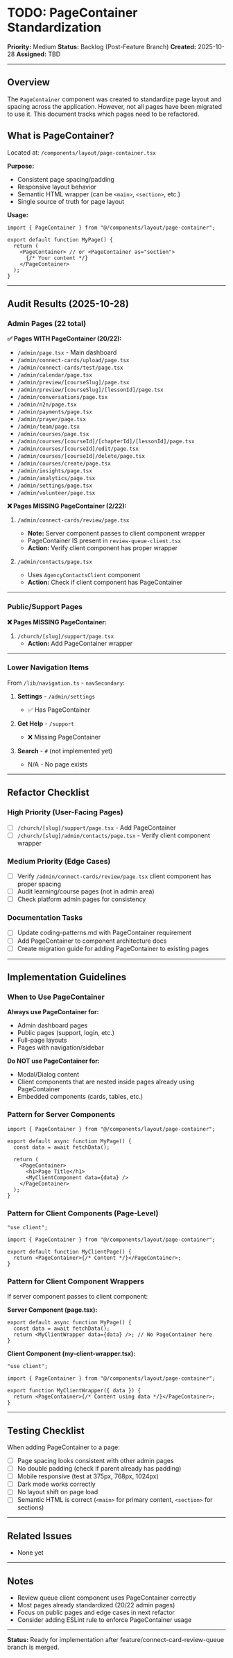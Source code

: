 # TODO: PageContainer Standardization

**Priority:** Medium
**Status:** Backlog (Post-Feature Branch)
**Created:** 2025-10-28
**Assigned:** TBD

---

## Overview

The `PageContainer` component was created to standardize page layout and spacing across the application. However, not all pages have been migrated to use it. This document tracks which pages need to be refactored.

## What is PageContainer?

Located at: `/components/layout/page-container.tsx`

**Purpose:**

- Consistent page spacing/padding
- Responsive layout behavior
- Semantic HTML wrapper (can be `<main>`, `<section>`, etc.)
- Single source of truth for page layout

**Usage:**

```tsx
import { PageContainer } from "@/components/layout/page-container";

export default function MyPage() {
  return (
    <PageContainer> // or <PageContainer as="section">
      {/* Your content */}
    </PageContainer>
  );
}
```

---

## Audit Results (2025-10-28)

### Admin Pages (22 total)

**✅ Pages WITH PageContainer (20/22):**

- `/admin/page.tsx` - Main dashboard
- `/admin/connect-cards/upload/page.tsx`
- `/admin/connect-cards/test/page.tsx`
- `/admin/calendar/page.tsx`
- `/admin/preview/[courseSlug]/page.tsx`
- `/admin/preview/[courseSlug]/[lessonId]/page.tsx`
- `/admin/conversations/page.tsx`
- `/admin/n2n/page.tsx`
- `/admin/payments/page.tsx`
- `/admin/prayer/page.tsx`
- `/admin/team/page.tsx`
- `/admin/courses/page.tsx`
- `/admin/courses/[courseId]/[chapterId]/[lessonId]/page.tsx`
- `/admin/courses/[courseId]/edit/page.tsx`
- `/admin/courses/[courseId]/delete/page.tsx`
- `/admin/courses/create/page.tsx`
- `/admin/insights/page.tsx`
- `/admin/analytics/page.tsx`
- `/admin/settings/page.tsx`
- `/admin/volunteer/page.tsx`

**❌ Pages MISSING PageContainer (2/22):**

1. `/admin/connect-cards/review/page.tsx`

   - **Note:** Server component passes to client component wrapper
   - PageContainer IS present in `review-queue-client.tsx`
   - **Action:** Verify client component has proper wrapper

2. `/admin/contacts/page.tsx`
   - Uses `AgencyContactsClient` component
   - **Action:** Check if client component has PageContainer

---

### Public/Support Pages

**❌ Pages MISSING PageContainer:**

1. `/church/[slug]/support/page.tsx`
   - **Action:** Add PageContainer wrapper

---

### Lower Navigation Items

From `/lib/navigation.ts` - `navSecondary`:

1. **Settings** - `/admin/settings`

   - ✅ Has PageContainer

2. **Get Help** - `/support`

   - ❌ Missing PageContainer

3. **Search** - `#` (not implemented yet)
   - N/A - No page exists

---

## Refactor Checklist

### High Priority (User-Facing Pages)

- [ ] `/church/[slug]/support/page.tsx` - Add PageContainer
- [ ] `/church/[slug]/admin/contacts/page.tsx` - Verify client component wrapper

### Medium Priority (Edge Cases)

- [ ] Verify `/admin/connect-cards/review/page.tsx` client component has proper spacing
- [ ] Audit learning/course pages (not in admin area)
- [ ] Check platform admin pages for consistency

### Documentation Tasks

- [ ] Update coding-patterns.md with PageContainer requirement
- [ ] Add PageContainer to component architecture docs
- [ ] Create migration guide for adding PageContainer to existing pages

---

## Implementation Guidelines

### When to Use PageContainer

**Always use PageContainer for:**

- Admin dashboard pages
- Public pages (support, login, etc.)
- Full-page layouts
- Pages with navigation/sidebar

**Do NOT use PageContainer for:**

- Modal/Dialog content
- Client components that are nested inside pages already using PageContainer
- Embedded components (cards, tables, etc.)

### Pattern for Server Components

```tsx
import { PageContainer } from "@/components/layout/page-container";

export default async function MyPage() {
  const data = await fetchData();

  return (
    <PageContainer>
      <h1>Page Title</h1>
      <MyClientComponent data={data} />
    </PageContainer>
  );
}
```

### Pattern for Client Components (Page-Level)

```tsx
"use client";

import { PageContainer } from "@/components/layout/page-container";

export default function MyClientPage() {
  return <PageContainer>{/* Content */}</PageContainer>;
}
```

### Pattern for Client Component Wrappers

If server component passes to client component:

**Server Component (page.tsx):**

```tsx
export default async function MyPage() {
  const data = await fetchData();
  return <MyClientWrapper data={data} />; // No PageContainer here
}
```

**Client Component (my-client-wrapper.tsx):**

```tsx
"use client";

import { PageContainer } from "@/components/layout/page-container";

export function MyClientWrapper({ data }) {
  return <PageContainer>{/* Content using data */}</PageContainer>;
}
```

---

## Testing Checklist

When adding PageContainer to a page:

- [ ] Page spacing looks consistent with other admin pages
- [ ] No double padding (check if parent already has padding)
- [ ] Mobile responsive (test at 375px, 768px, 1024px)
- [ ] Dark mode works correctly
- [ ] No layout shift on page load
- [ ] Semantic HTML is correct (`<main>` for primary content, `<section>` for sections)

---

## Related Issues

- None yet

---

## Notes

- Review queue client component uses PageContainer correctly
- Most pages already standardized (20/22 admin pages)
- Focus on public pages and edge cases in next refactor
- Consider adding ESLint rule to enforce PageContainer usage

---

**Status:** Ready for implementation after feature/connect-card-review-queue branch is merged.
